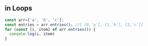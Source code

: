 



## in Loops
```javascript
const arr=['a', 'b', 'c'];
const entries = arr.entries(); //[ [0,'a'], [1,'b'], [2,'c']]
for (const [i, item] of arr.entries()) {
  console.log(i, item)
}
```
